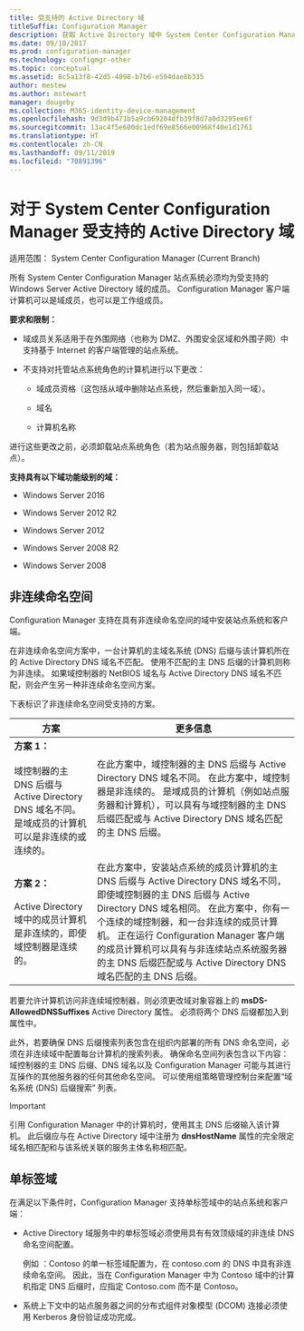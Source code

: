 ```yaml
---
title: 受支持的 Active Directory 域
titleSuffix: Configuration Manager
description: 获取 Active Directory 域中 System Center Configuration Manager 站点系统的成员身份要求。
ms.date: 09/18/2017
ms.prod: configuration-manager
ms.technology: configmgr-other
ms.topic: conceptual
ms.assetid: 8c5a13f8-42d5-4898-b7b6-e594dae8b335
author: mestew
ms.author: mstewart
manager: dougeby
ms.collection: M365-identity-device-management
ms.openlocfilehash: 9d3d9b471b5a9cb69204dfb39f8d7a0d3295ee6f
ms.sourcegitcommit: 13ac4f5e600dc1edf69e8566e00968f40e1d1761
ms.translationtype: HT
ms.contentlocale: zh-CN
ms.lasthandoff: 09/11/2019
ms.locfileid: "70891396"
---
```

# <a name="supported-active-directory-domains-for-system-center-configuration-manager"></a>对于 System Center Configuration Manager 受支持的 Active Directory 域

适用范围：  System Center Configuration Manager (Current Branch)

所有 System Center Configuration Manager 站点系统必须均为受支持的 Windows Server Active Directory 域的成员。 Configuration Manager 客户端计算机可以是域成员，也可以是工作组成员。  

 **要求和限制：**  

-   域成员关系适用于在外围网络（也称为 DMZ、外围安全区域和外围子网）中支持基于 Internet 的客户端管理的站点系统。  

-   不支持对托管站点系统角色的计算机进行以下更改：  

    -   域成员资格（这包括从域中删除站点系统，然后重新加入同一域）。 

    -   域名  

    -   计算机名称  

进行这些更改之前，必须卸载站点系统角色（若为站点服务器，则包括卸载站点）。  

**支持具有以下域功能级别的域：**  
- Windows Server 2016

- Windows Server 2012 R2  

- Windows Server 2012

- Windows Server 2008 R2

- Windows Server 2008  







##  <a name="bkmk_Disjoint"></a> 非连续命名空间  
Configuration Manager 支持在具有非连续命名空间的域中安装站点系统和客户端。  

在非连续命名空间方案中，一台计算机的主域名系统 (DNS) 后缀与该计算机所在的 Active Directory DNS 域名不匹配。 使用不匹配的主 DNS 后缀的计算机则称为非连续。 如果域控制器的 NetBIOS 域名与 Active Directory DNS 域名不匹配，则会产生另一种非连续命名空间方案。  

下表标识了非连续命名空间受支持的方案。  

|方案|更多信息|  
|--------------|----------------------|  
|**方案 1：**<br /><br /> 域控制器的主 DNS 后缀与 Active Directory DNS 域名不同。 是域成员的计算机可以是非连续的或连续的。|在此方案中，域控制器的主 DNS 后缀与 Active Directory DNS 域名不同。 在此方案中，域控制器是非连续的。 是域成员的计算机（例如站点服务器和计算机），可以具有与域控制器的主 DNS 后缀匹配或与 Active Directory DNS 域名匹配的主 DNS 后缀。|  
|**方案 2：**<br /><br /> Active Directory 域中的成员计算机是非连续的，即使域控制器是连续的。|在此方案中，安装站点系统的成员计算机的主 DNS 后缀与 Active Directory DNS 域名不同，即使域控制器的主 DNS 后缀与 Active Directory DNS 域名相同。 在此方案中，你有一个连续的域控制器，和一台非连续的成员计算机。 正在运行 Configuration Manager 客户端的成员计算机可以具有与非连续站点系统服务器的主 DNS 后缀匹配或与 Active Directory DNS 域名匹配的主 DNS 后缀。|  

 若要允许计算机访问非连续域控制器，则必须更改域对象容器上的 **msDS-AllowedDNSSuffixes** Active Directory 属性。 必须将两个 DNS 后缀都加入到属性中。  

 此外，若要确保 DNS 后缀搜索列表包含在组织内部署的所有 DNS 命名空间，必须在非连续域中配置每台计算机的搜索列表。 确保命名空间列表包含以下内容：域控制器的主 DNS 后缀、DNS 域名以及 Configuration Manager 可能与其进行互操作的其他服务器的任何其他命名空间。 可以使用组策略管理控制台来配置“域名系统 (DNS) 后缀搜索”  列表。  

> [!IMPORTANT]  
>  引用 Configuration Manager 中的计算机时，使用其主 DNS 后缀输入该计算机。 此后缀应与在 Active Directory 域中注册为 **dnsHostName** 属性的完全限定域名相匹配和与该系统关联的服务主体名称相匹配。  

##  <a name="bkmk_SLD"></a> 单标签域  
 在满足以下条件时，Configuration Manager 支持单标签域中的站点系统和客户端：  

-   Active Directory 域服务中的单标签域必须使用具有有效顶级域的非连续 DNS 命名空间配置。  

     例如  ：Contoso 的单一标签域配置为，在 contoso.com 的 DNS 中具有非连续命名空间。 因此，当在 Configuration Manager 中为 Contoso 域中的计算机指定 DNS 后缀时，应指定 Contoso.com 而不是 Contoso。  

-   系统上下文中的站点服务器之间的分布式组件对象模型 (DCOM) 连接必须使用 Kerberos 身份验证成功完成。  
